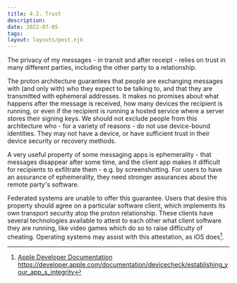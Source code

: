 ```yaml
---
title: 4.2. Trust
description: 
date: 2022-07-05
tags:
layout: layouts/post.njk
---
```

The privacy of my messages - in transit and after receipt - relies on trust in many different parties, including the other party to a relationship.

The proton architecture guarantees that people are exchanging messages with (and only with) who they expect to be talking to, and that they are transmitted with ephemeral addresses. It makes no promises about what happens after the message is received, how many devices the recipient is running, or even if the recipient is running a hosted service where a server stores their signing keys. We should not exclude people from this architecture who - for a variety of reasons - do not use device-bound identities. They may not have a device, or have sufficient trust in their device security or recovery methods.

A very useful property of some messaging apps is ephemerality - that messages disappear after some time, and the client app makes it difficult for recipients to exfiltrate them - e.g. by screenshotting. For users to have an assurance of ephemerality, they need stronger assurances about the remote party's software.

Federated systems are unable to offer this guarantee. Users that desire this property should agree on a particular software client, which implements its own transport security atop the proton relationship. These clients have several technologies available to attest to each other what client software they are running, like video games which do so to raise difficulty of cheating. Operating systems may assist with this attestation, as iOS does[^1].

[^1]: [Apple Developer Documentation](https://developer.apple.com/documentation/devicecheck/establishing_your_app_s_integrity) https://developer.apple.com/documentation/devicecheck/establishing_your_app_s_integrity
